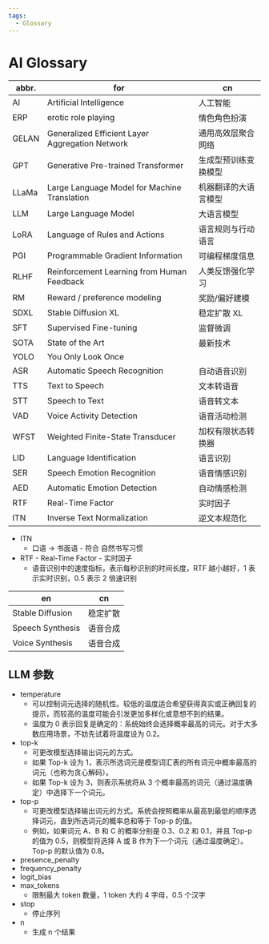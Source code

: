```yaml
---
tags:
  - Glossary
---
```


# AI Glossary

| abbr. | for                                             | cn                   |
| ----- | ----------------------------------------------- | -------------------- |
| AI    | Artificial Intelligence                         | 人工智能             |
| ERP   | erotic role playing                             | 情色角色扮演         |
| GELAN | Generalized Efficient Layer Aggregation Network | 通用高效层聚合网络   |
| GPT   | Generative Pre-trained Transformer              | 生成型预训练变换模型 |
| LLaMa | Large Language Model for Machine Translation    | 机器翻译的大语言模型 |
| LLM   | Large Language Model                            | 大语言模型           |
| LoRA  | Language of Rules and Actions                   | 语言规则与行动语言   |
| PGI   | Programmable Gradient Information               | 可编程梯度信息       |
| RLHF  | Reinforcement Learning from Human Feedback      | 人类反馈强化学习     |
| RM    | Reward / preference modeling                    | 奖励/偏好建模        |
| SDXL  | Stable Diffusion XL                             | 稳定扩散 XL          |
| SFT   | Supervised Fine-tuning                          | 监督微调             |
| SOTA  | State of the Art                                | 最新技术             |
| YOLO  | You Only Look Once                              |                      |
| ASR   | Automatic Speech Recognition                    | 自动语音识别         |
| TTS   | Text to Speech                                  | 文本转语音           |
| STT   | Speech to Text                                  | 语音转文本           |
| VAD   | Voice Activity Detection                        | 语音活动检测         |
| WFST  | Weighted Finite-State Transducer                | 加权有限状态转换器   |
| LID   | Language Identification                         | 语言识别             |
| SER   | Speech Emotion Recognition                      | 语音情感识别         |
| AED   | Automatic Emotion Detection                     | 自动情感检测         |
| RTF   | Real-Time Factor                                | 实时因子             |
| ITN   | Inverse Text Normalization                      | 逆文本规范化         |

- ITN
  - 口语 -> 书面语 - 符合 自然书写习惯
- RTF - Real-Time Factor - 实时因子
  - 语音识别中的速度指标，表示每秒识别的时间长度，RTF 越小越好，1 表示实时识别，0.5 表示 2 倍速识别

| en               | cn       |
| ---------------- | -------- |
| Stable Diffusion | 稳定扩散 |
| Speech Synthesis | 语音合成 |
| Voice Synthesis  | 语音合成 |

## LLM 参数

- temperature
  - 可以控制词元选择的随机性。较低的温度适合希望获得真实或正确回复的提示，而较高的温度可能会引发更加多样化或意想不到的结果。
  - 温度为 0 表示回复是确定的：系统始终会选择概率最高的词元。对于大多数应用场景，不妨先试着将温度设为 0.2。
- top-k
  - 可更改模型选择输出词元的方式。
  - 如果 Top-k 设为 1，表示所选词元是模型词汇表的所有词元中概率最高的词元（也称为贪心解码）。
  - 如果 Top-k 设为 3，则表示系统将从 3 个概率最高的词元（通过温度确定）中选择下一个词元。
- top-p
  - 可更改模型选择输出词元的方式。系统会按照概率从最高到最低的顺序选择词元，直到所选词元的概率总和等于 Top-p 的值。
  - 例如，如果词元 A、B 和 C 的概率分别是 0.3、0.2 和 0.1，并且 Top-p 的值为 0.5，则模型将选择 A 或 B 作为下一个词元（通过温度确定）。Top-p 的默认值为 0.8。
- presence_penalty
- frequency_penalty
- logit_bias
- max_tokens
  - 限制最大 token 数量，1 token 大约 4 字母，0.5 个汉字
- stop
  - 停止序列
- n
  - 生成 n 个结果
